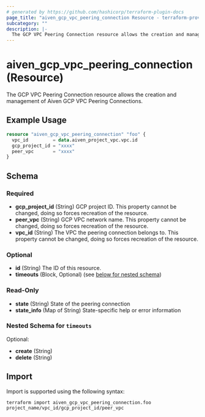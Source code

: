 ```yaml
---
# generated by https://github.com/hashicorp/terraform-plugin-docs
page_title: "aiven_gcp_vpc_peering_connection Resource - terraform-provider-aiven"
subcategory: ""
description: |-
  The GCP VPC Peering Connection resource allows the creation and management of Aiven GCP VPC Peering Connections.
---
```


# aiven_gcp_vpc_peering_connection (Resource)

The GCP VPC Peering Connection resource allows the creation and management of Aiven GCP VPC Peering Connections.

## Example Usage

```terraform
resource "aiven_gcp_vpc_peering_connection" "foo" {
  vpc_id         = data.aiven_project_vpc.vpc.id
  gcp_project_id = "xxxx"
  peer_vpc       = "xxxx"
}
```

<!-- schema generated by tfplugindocs -->
## Schema

### Required

- **gcp_project_id** (String) GCP project ID. This property cannot be changed, doing so forces recreation of the resource.
- **peer_vpc** (String) GCP VPC network name. This property cannot be changed, doing so forces recreation of the resource.
- **vpc_id** (String) The VPC the peering connection belongs to. This property cannot be changed, doing so forces recreation of the resource.

### Optional

- **id** (String) The ID of this resource.
- **timeouts** (Block, Optional) (see [below for nested schema](#nestedblock--timeouts))

### Read-Only

- **state** (String) State of the peering connection
- **state_info** (Map of String) State-specific help or error information

<a id="nestedblock--timeouts"></a>
### Nested Schema for `timeouts`

Optional:

- **create** (String)
- **delete** (String)

## Import

Import is supported using the following syntax:

```shell
terraform import aiven_gcp_vpc_peering_connection.foo project_name/vpc_id/gcp_project_id/peer_vpc
```
